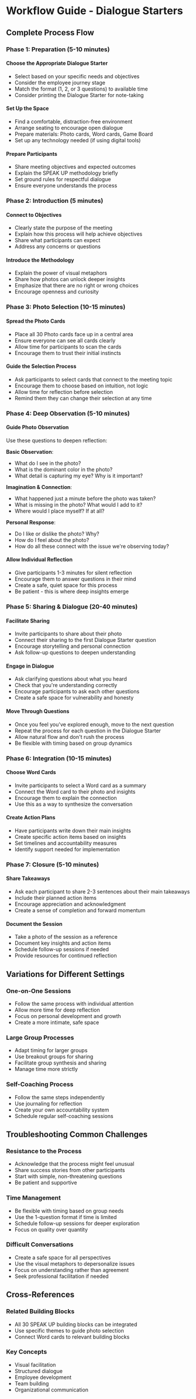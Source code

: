# Workflow Guide - Dialogue Starters

## Complete Process Flow

### **Phase 1: Preparation (5-10 minutes)**

#### Choose the Appropriate Dialogue Starter
- Select based on your specific needs and objectives
- Consider the employee journey stage
- Match the format (1, 2, or 3 questions) to available time
- Consider printing the Dialogue Starter for note-taking

#### Set Up the Space
- Find a comfortable, distraction-free environment
- Arrange seating to encourage open dialogue
- Prepare materials: Photo cards, Word cards, Game Board
- Set up any technology needed (if using digital tools)

#### Prepare Participants
- Share meeting objectives and expected outcomes
- Explain the SPEAK UP methodology briefly
- Set ground rules for respectful dialogue
- Ensure everyone understands the process

### **Phase 2: Introduction (5 minutes)**

#### Connect to Objectives
- Clearly state the purpose of the meeting
- Explain how this process will help achieve objectives
- Share what participants can expect
- Address any concerns or questions

#### Introduce the Methodology
- Explain the power of visual metaphors
- Share how photos can unlock deeper insights
- Emphasize that there are no right or wrong choices
- Encourage openness and curiosity

### **Phase 3: Photo Selection (10-15 minutes)**

#### Spread the Photo Cards
- Place all 30 Photo cards face up in a central area
- Ensure everyone can see all cards clearly
- Allow time for participants to scan the cards
- Encourage them to trust their initial instincts

#### Guide the Selection Process
- Ask participants to select cards that connect to the meeting topic
- Encourage them to choose based on intuition, not logic
- Allow time for reflection before selection
- Remind them they can change their selection at any time

### **Phase 4: Deep Observation (5-10 minutes)**

#### Guide Photo Observation
Use these questions to deepen reflection:

**Basic Observation**:
- What do I see in the photo?
- What is the dominant color in the photo?
- What detail is capturing my eye? Why is it important?

**Imagination & Connection**:
- What happened just a minute before the photo was taken?
- What is missing in the photo? What would I add to it?
- Where would I place myself? If at all?

**Personal Response**:
- Do I like or dislike the photo? Why?
- How do I feel about the photo?
- How do all these connect with the issue we're observing today?

#### Allow Individual Reflection
- Give participants 1-3 minutes for silent reflection
- Encourage them to answer questions in their mind
- Create a safe, quiet space for this process
- Be patient - this is where deep insights emerge

### **Phase 5: Sharing & Dialogue (20-40 minutes)**

#### Facilitate Sharing
- Invite participants to share about their photo
- Connect their sharing to the first Dialogue Starter question
- Encourage storytelling and personal connection
- Ask follow-up questions to deepen understanding

#### Engage in Dialogue
- Ask clarifying questions about what you heard
- Check that you're understanding correctly
- Encourage participants to ask each other questions
- Create a safe space for vulnerability and honesty

#### Move Through Questions
- Once you feel you've explored enough, move to the next question
- Repeat the process for each question in the Dialogue Starter
- Allow natural flow and don't rush the process
- Be flexible with timing based on group dynamics

### **Phase 6: Integration (10-15 minutes)**

#### Choose Word Cards
- Invite participants to select a Word card as a summary
- Connect the Word card to their photo and insights
- Encourage them to explain the connection
- Use this as a way to synthesize the conversation

#### Create Action Plans
- Have participants write down their main insights
- Create specific action items based on insights
- Set timelines and accountability measures
- Identify support needed for implementation

### **Phase 7: Closure (5-10 minutes)**

#### Share Takeaways
- Ask each participant to share 2-3 sentences about their main takeaways
- Include their planned action items
- Encourage appreciation and acknowledgment
- Create a sense of completion and forward momentum

#### Document the Session
- Take a photo of the session as a reference
- Document key insights and action items
- Schedule follow-up sessions if needed
- Provide resources for continued reflection

## Variations for Different Settings

### **One-on-One Sessions**
- Follow the same process with individual attention
- Allow more time for deep reflection
- Focus on personal development and growth
- Create a more intimate, safe space

### **Large Group Processes**
- Adapt timing for larger groups
- Use breakout groups for sharing
- Facilitate group synthesis and sharing
- Manage time more strictly

### **Self-Coaching Process**
- Follow the same steps independently
- Use journaling for reflection
- Create your own accountability system
- Schedule regular self-coaching sessions

## Troubleshooting Common Challenges

### **Resistance to the Process**
- Acknowledge that the process might feel unusual
- Share success stories from other participants
- Start with simple, non-threatening questions
- Be patient and supportive

### **Time Management**
- Be flexible with timing based on group needs
- Use the 1-question format if time is limited
- Schedule follow-up sessions for deeper exploration
- Focus on quality over quantity

### **Difficult Conversations**
- Create a safe space for all perspectives
- Use the visual metaphors to depersonalize issues
- Focus on understanding rather than agreement
- Seek professional facilitation if needed

## Cross-References

### Related Building Blocks
- All 30 SPEAK UP building blocks can be integrated
- Use specific themes to guide photo selection
- Connect Word cards to relevant building blocks

### Key Concepts
- Visual facilitation
- Structured dialogue
- Employee development
- Team building
- Organizational communication
